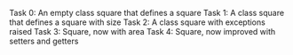 Task 0: An empty class square that defines a square
Task 1: A class square that defines a square with size
Task 2: A class square with exceptions raised
Task 3: Square, now with area
Task 4: Square, now improved with setters and getters
